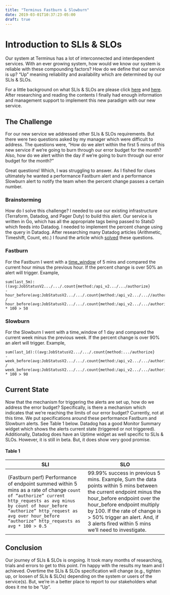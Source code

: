 ```yaml
---
title: "Terminus Fastburn & Slowburn"
date: 2019-03-01T10:37:23-05:00
draft: true
---
```


# Introduction to SLIs & SLOs
Our system at Terminus has a lot of interconnected and interdependent services. With an ever growing system, how would we know our system is reliable with these compounding factors? How do we define that our service is up? “Up” meaning reliability and availability which are determined by our SLIs & SLOs. 

For a little background on what SLIs & SLOs are please click [here](https://landing.google.com/sre/books/) and [here](https://landing.google.com/sre/sre-book/chapters/service-level-objectives/). After researching and reading the contents I finally had enough information and management support to implement this new paradigm with our new service. 

## The Challenge
For our new service we addressed other SLIs & SLOs requirements. But there were two questions asked by my manager which were difficult to address. The questions were, “How do we alert within the first 5 mins of this new service if we’re going to burn through our error budget for the month? Also, how do we alert within the day if we’re going to burn through our error budget for the month?” 

Great questions! Which, I was struggling to answer. As I fished for clues ultimately he wanted a performance Fastburn alert and a performance Slowburn alert to notify the team when the percent change passes a certain number. 

### Brainstorming 
How do I solve this challenge? I needed to use our existing infrastructure (Terraform, Datadog, and Pager Duty) to build this alert. Our service is written in Go, which has all the appropriate tags being passed to StatsD which feeds into Datadog. I needed to implement the percent change using the query in Datadog. After researching many Datadog articles (Arithmetic, Timeshift, Count, etc.) I found the article which [solved](https://docs.datadoghq.com/graphing/faq/how-can-i-graph-the-percentage-change-between-an-earlier-value-and-a-current-value/) these questions. 

### Fastburn
For the Fastburn I went with a [time_window](https://docs.datadoghq.com/api/?lang=python#create-a-monitor) of 5 mins and compared the current hour minus the previous hour. If the percent change is over 50% an alert will trigger. Example, 

```
sum(last_5m):((avg:JobStatusV2.../.../.count{method:/api_v2.../.../authorize} 
- 
hour_before(avg:JobStatusV2.../.../.count{method:/api_v2.../...//authorize}))
/
hour_before(avg:JobStatusV2.../.../.count{method:/api_v2.../.../authorize})) * 100 > 50
```

### Slowburn
For the Slowburn I went with a time_window of 1 day and compared the current week minus the previous week. If the percent change is over 90% an alert will trigger. Example, 

```
sum(last_1d):((avg:JobStatusV2.../.../.count{method:.../authorize} 
- 
week_before(avg:JobStatusV2.../.../.count{method:/api_v2.../.../authorize}))
/
week_before(avg:JobStatusV2.../.../.count{method:/api_v2.../.../authorize})) * 100 > 90
```

## Current State
Now that the mechanism for triggering the alerts are set up, how do we address the error budget? Specifically, is there a mechanism which indicates that we’re reaching the limits of our error budget? Currently, not at this time. We put specifications around these performance Fastburn and Slowburn alerts. See Table 1 below. Datadog has a good Monitor Summary widget which shows the alerts current state (triggered or not triggered). Additionally, Datadog does have an Uptime widget as well specific to SLIs & SLOs. However, it is still in beta. But, it does show very good promise.

#### Table 1
| SLI | SLO |
| --- | --- |
| (Fastburn perf) Performance of endpoint summed within 5 mins as a rate of change `count of “authorize” current http_requests as avg minus by count of hour_before “authorize” http_request as avg over hour_before “authorize” http_requests as avg * 100 > 0.5` | 99.99% success in previous 5 mins. Example, Sum the data points within 5 mins between the current endpoint minus the hour_before endpoint over the hour_before endpoint multiply by 100. If the rate of change is > 50% trigger an alert. And, if 3 alerts fired within 5 mins we’ll need to investigate. |

## Conclusion
Our journey of SLIs & SLOs is ongoing. It took many months of researching, trials and errors to get to this point. I’m happy with the results my team and I achieved. Overtime the SLIs & SLOs specification will change (e.g., tighten up, or loosen of SLIs & SLOs) depending on the system or users of the service(s). But, we’re in a better place to report to our stakeholders what does it me to be “Up”.


